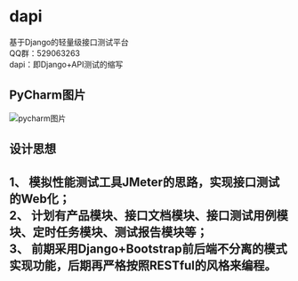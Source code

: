 # dapi        
基于Django的轻量级接口测试平台    
QQ群：529063263   
dapi：即Django+API测试的缩写  


## PyCharm图片    
![pycharm图片](https://github.com/yjlch1016/dapi/blob/master/static/img/pycharm.png)   


## 设计思想    
1、 模拟性能测试工具JMeter的思路，实现接口测试的Web化；     
2、 计划有产品模块、接口文档模块、接口测试用例模块、定时任务模块、测试报告模块等；   
3、 前期采用Django+Bootstrap前后端不分离的模式实现功能，后期再严格按照RESTful的风格来编程。    
---    

